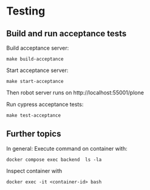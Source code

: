 # Testing

## Build and run acceptance tests

Build acceptance server:

    make build-acceptance 

Start acceptance server:

    make start-acceptance 

Then robot server runs on http://localhost:55001/plone

Run cypress acceptance tests:

    make test-acceptance


## Further topics

In general: Execute command on container with:

    docker compose exec backend  ls -la 

Inspect container with 

    docker exec -it <container-id> bash

